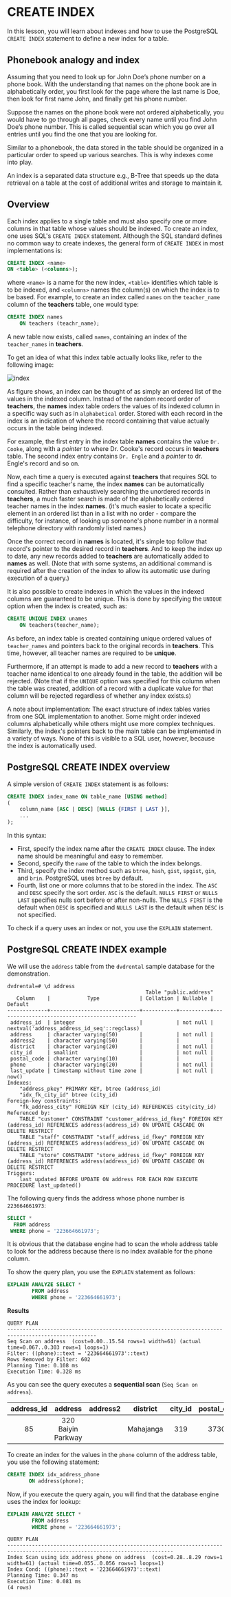 # CREATE INDEX

In this lesson, you will learn about indexes and how to use the PostgreSQL `CREATE INDEX` statement to define a new index for a table.

## Phonebook analogy and index

Assuming that you need to look up for John Doe’s phone number on a phone book. With the understanding that names on the phone book are in alphabetically order, you first look for the page where the last name is Doe, then look for first name John, and finally get his phone number.

Suppose the names on the phone book were not ordered alphabetically, you would have to go through all pages, check every name until you find John Doe’s phone number. This is called sequential scan which you go over all entries until you find the one that you are looking for.

Similar to a phonebook, the data stored in the table should be organized in a particular order to speed up various searches. This is why indexes come into play.

An index is a separated data structure e.g., B-Tree that speeds up the data retrieval on a table at the cost of additional writes and storage to maintain it.

## Overview

Each index applies to a single table and must also specify one or more columns in that table whose values should be indexed. To create an index, one uses SQL's `CREATE INDEX` statement. Although the SQL standard defines no common way to create indexes, the general form of `CREATE INDEX` in most implementations is:

```SQL
CREATE INDEX <name>
ON <table> (<columns>);
```

where `<name>` is a name for the new index, `<table>` identifies which table is to be indexed, and `<columns>` names the column(s) on which the index is to be based. For example, to create an index called `names` on the `teacher_name` column of the **teachers** table, one would type:

```SQL
CREATE INDEX names
    ON teachers (teachr_name);
```

A new table now exists, called `names`, containing an index of the `teacher_names` in **teachers**.

To get an idea of what this index table actually looks like, refer to the following image:

![index](./images/01_index.png)

As figure shows, an index can be thought of as simply an ordered list of the values in the indexed column. Instead of the random record order of **teachers**, the **names** index table orders the values of its indexed column in a specific way such as in `alphabetical` order. Stored with each record in the index is an indication of where the record containing that value actually occurs in the table being indexed.

For example, the first entry in the index table **names** contains the value `Dr. Cooke`, along with a *pointer* to where Dr. Cooke's record occurs in **teachers** table. The second index entry contains `Dr. Engle` and a *pointer* to dr. Engle's record and so on.

Now, each time a query is executed against **teachers** that requires SQL to find a specific teacher's name, the index **names** can be automatically consulted. Rather than exhaustively searching the unordered records in **teachers**, a much faster search is made of the alphabetically ordered teacher names in the index **names**. (it's much easier to locate a specific element in an ordered list than in a list with no order - compare the difficulty, for instance, of looking up someone's phone number in a normal telephone directory with randomly listed names.)

Once the correct record in **names** is located, it's simple top follow that record's pointer to the desired record in **teachers**. And to keep the index up to date, any new records added to **teachers** are automatically added to **names** as well. (Note that with some systems, an additional command is required after the creation of the index to allow its automatic use during execution of a query.)

It is also possible to create indexes in which the values in the indexed columns are guaranteed to be unique. This is done by specifying the `UNIQUE` option when the index is created, such as:

```SQL
CREATE UNIQUE INDEX unames
    ON teachers(teacher_name);
```

As before, an index table is created containing unique ordered values of `teacher_names` and pointers back to the original records in **teachers**. This time, however, all teacher names are required to be **unique**.

Furthermore, if an attempt is made to add a new record to **teachers** with a teacher name identical to one already found in the table, the addition will be rejected. (Note that if the `UNIQUE` option was specified for this column when the table was created, addition of a record with a duplicate value for that column will be rejected regardless of whether any index exists.s)

A note about implementation: The exact structure of index tables varies from one SQL implementation to another. Some might order indexed columns alphabetically while others might use more complex techniques. Similarly, the index's pointers back to the main table can be implemented in a variety of ways. None of this is visible to a SQL user, however, because the index is automatically used.

## PostgreSQL CREATE INDEX overview

A simple version of `CREATE INDEX` statement is as follows:

```SQL
CREATE INDEX index_name ON table_name [USING method]
(
    column_name [ASC | DESC] [NULLS {FIRST | LAST }],
    ...
);
```

In this syntax:

- First, specify the index name after the `CREATE INDEX` clause. The index name should be meaningful and easy to remember.
- Second, specify the `name` of the table to which the index belongs.
- Third, specify the index method such as `btree`, `hash`, `gist`, `spgist`, `gin`, and `brin`. PostgreSQL uses `btree` by default.
- Fourth, list one or more columns that to be stored in the index. The `ASC` and `DESC` specify the sort order. `ASC` is the default. `NULLS FIRST` or `NULLS LAST` specifies nulls sort before or after non-nulls. The `NULLS FIRST` is the default when `DESC` is specified and `NULLS LAST` is the default when `DESC` is not specified.

To check if a query uses an index or not, you use the `EXPLAIN` statement.

## PostgreSQL CREATE INDEX example

We will use the `address` table from the `dvdrental` sample database for the demonstration.

```console
dvdrental=# \d address
                                             Table "public.address"
   Column    |            Type             | Collation | Nullable |                   Default
-------------+-----------------------------+-----------+----------+---------------------------------------------
 address_id  | integer                     |           | not null | nextval('address_address_id_seq'::regclass)
 address     | character varying(50)       |           | not null |
 address2    | character varying(50)       |           |          |
 district    | character varying(20)       |           | not null |
 city_id     | smallint                    |           | not null |
 postal_code | character varying(10)       |           |          |
 phone       | character varying(20)       |           | not null |
 last_update | timestamp without time zone |           | not null | now()
Indexes:
    "address_pkey" PRIMARY KEY, btree (address_id)
    "idx_fk_city_id" btree (city_id)
Foreign-key constraints:
    "fk_address_city" FOREIGN KEY (city_id) REFERENCES city(city_id)
Referenced by:
    TABLE "customer" CONSTRAINT "customer_address_id_fkey" FOREIGN KEY (address_id) REFERENCES address(address_id) ON UPDATE CASCADE ON DELETE RESTRICT
    TABLE "staff" CONSTRAINT "staff_address_id_fkey" FOREIGN KEY (address_id) REFERENCES address(address_id) ON UPDATE CASCADE ON DELETE RESTRICT
    TABLE "store" CONSTRAINT "store_address_id_fkey" FOREIGN KEY (address_id) REFERENCES address(address_id) ON UPDATE CASCADE ON DELETE RESTRICT
Triggers:
    last_updated BEFORE UPDATE ON address FOR EACH ROW EXECUTE PROCEDURE last_updated()
```

The following query finds the address whose phone number is `223664661973`:

```SQL
SELECT *
  FROM address
 WHERE phone = '223664661973';
```

It is obvious that the database engine had to scan the whole address table to look for the address because there is no index available for the phone column.

To show the query plan, you use the `EXPLAIN` statement as follows:

```SQL
EXPLAIN ANALYZE SELECT *
        FROM address
        WHERE phone = '223664661973';
```

**Results**

```console
QUERY PLAN
---------------------------------------------------------------------------------------------------
Seq Scan on address  (cost=0.00..15.54 rows=1 width=61) (actual time=0.067..0.303 rows=1 loops=1)
Filter: ((phone)::text = '223664661973'::text)
Rows Removed by Filter: 602
Planning Time: 0.108 ms
Execution Time: 0.328 ms
```


As you can see the query executes a **sequential scan** (`Seq Scan on address`).

|address_id |      address       | address2 | district  | city_id | postal_code |    phone     |     last_update|
|:------------:|:--------------------:|:----------:|:-----------:|:---------:|:-------------:|:--------------:|:---------------------:|
|85 | 320 Baiyin Parkway |          | Mahajanga |     319 | 37307       | 223664661973 | 2006-02-15 09:45:30|


To create an index for the values in the `phone` column of the address table, you use the following statement:

```SQL
CREATE INDEX idx_address_phone
       ON address(phone);
```

Now, if you execute the query again, you will find that the database engine uses the index for lookup:

```SQL
EXPLAIN ANALYZE SELECT *
        FROM address
        WHERE phone = '223664661973';
```

```console
QUERY PLAN
----------------------------------------------------------------------------------------------------------------------------
Index Scan using idx_address_phone on address  (cost=0.28..8.29 rows=1 width=61) (actual time=0.055..0.056 rows=1 loops=1)
Index Cond: ((phone)::text = '223664661973'::text)
Planning Time: 0.347 ms
Execution Time: 0.081 ms
(4 rows)
```
